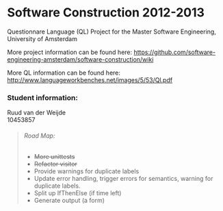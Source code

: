 Software Construction 2012-2013
===============================

Questionnare Language (QL) Project for the Master Software Engineering, University of Amsterdam

More project information can be found here: https://github.com/software-engineering-amsterdam/software-construction/wiki

More QL information can be found here: http://www.languageworkbenches.net/images/5/53/Ql.pdf



### Student information:
Ruud van der Weijde<br />
10453857<br />

> ###### Road Map:
> - ~~More unittests~~
> - ~~Refactor visitor~~
> - Provide warnings for duplicate labels
> - Update error handling, trigger errors for semantics, warning for duplicate labels.
> - Split up IfThenElse (if time left)
> - Generate output (a form)

